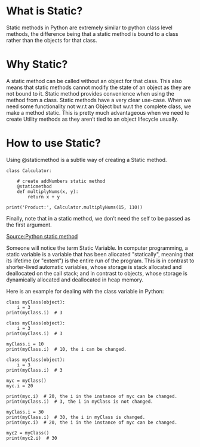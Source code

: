 # What is Static?
Static methods in Python are extremely similar to python class level methods, the difference being that a static method is bound to a class rather than the objects for that class.
 

# Why Static?
A static method can be called without an object for that class. This also means that static methods cannot modify the
 state of an object as they are not bound to it. Static method provides convenience when using the method from a class. Static methods have a very clear use-case. When we need some functionality not w.r.t an Object but w.r.t the complete class, we make a method static. This is pretty much advantageous when we need to create Utility methods as they aren’t tied to an object lifecycle usually.

# How to use Static?
Using @staticmethod is a  subtle way of creating a Static method.
```
class Calculator:

    # create addNumbers static method
    @staticmethod
    def multiplyNums(x, y):
        return x + y

print('Product:', Calculator.multiplyNums(15, 110))
```
Finally, note that in a static method, we don’t need the self to be passed as the first argument.

[Source:Python static method](https://www.journaldev.com/18722/python-static-method)


Someone will notice the term Static Variable. In computer programming, a static variable is a variable that has been allocated "statically", meaning that its lifetime (or "extent") is the entire run of the program. This is in contrast to shorter-lived automatic variables, whose storage is stack allocated and deallocated on the call stack; and in contrast to objects, whose storage is dynamically allocated and deallocated in heap memory. 

Here is an example for dealing with the class variable in Python:

```
class myClass(object):
    i = 3
print(myClass.i)  # 3
```

```
class myClass(object):
    i = 3
print(myClass.i)  # 3

myClass.i = 10
print(myClass.i)  # 10, the i can be changed.
```

```
class myClass(object):
    i = 3
print(myClass.i)  # 3

myc = myClass()
myc.i = 20

print(myc.i)  # 20, the i in the instance of myc can be changed.
print(myClass.i)  # 3, the i in myClass is not changed.

myClass.i = 30
print(myClass.i)  # 30, the i in myClass is changed.
print(myc.i)  # 20, the i in the instance of myc can be changed.

myc2 = myClass()
print(myc2.i)  # 30 
```